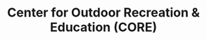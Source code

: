 ---
title: "Center for Outdoor Recreation & Education (CORE)"
url: /gainesville/center-for-outdoor-recreation-und-education-core/
shop: Mieten
---